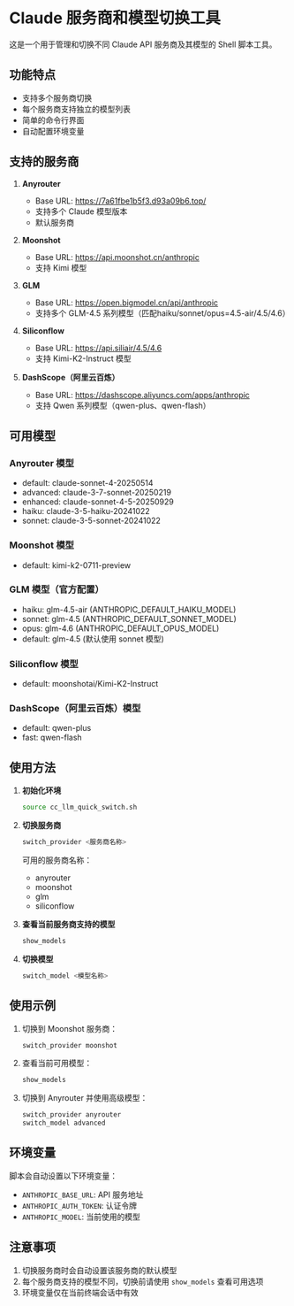 # Claude 服务商和模型切换工具

这是一个用于管理和切换不同 Claude API 服务商及其模型的 Shell 脚本工具。

## 功能特点

- 支持多个服务商切换
- 每个服务商支持独立的模型列表
- 简单的命令行界面
- 自动配置环境变量

## 支持的服务商

1. **Anyrouter**
   - Base URL: https://7a61fbe1b5f3.d93a09b6.top/
   - 支持多个 Claude 模型版本
   - 默认服务商

2. **Moonshot**
   - Base URL: https://api.moonshot.cn/anthropic
   - 支持 Kimi 模型

3. **GLM**
   - Base URL: https://open.bigmodel.cn/api/anthropic
   - 支持多个 GLM-4.5 系列模型（匹配haiku/sonnet/opus=4.5-air/4.5/4.6）

4. **Siliconflow**
   - Base URL: https://api.siliair/4.5/4.6
   - 支持 Kimi-K2-Instruct 模型

5. **DashScope（阿里云百炼）**
   - Base URL: https://dashscope.aliyuncs.com/apps/anthropic
   - 支持 Qwen 系列模型（qwen-plus、qwen-flash）

## 可用模型

### Anyrouter 模型
- default: claude-sonnet-4-20250514
- advanced: claude-3-7-sonnet-20250219
- enhanced: claude-sonnet-4-5-20250929
- haiku: claude-3-5-haiku-20241022
- sonnet: claude-3-5-sonnet-20241022

### Moonshot 模型
- default: kimi-k2-0711-preview

### GLM 模型（官方配置）
- haiku: glm-4.5-air (ANTHROPIC_DEFAULT_HAIKU_MODEL)
- sonnet: glm-4.5 (ANTHROPIC_DEFAULT_SONNET_MODEL)
- opus: glm-4.6 (ANTHROPIC_DEFAULT_OPUS_MODEL)
- default: glm-4.5 (默认使用 sonnet 模型)

### Siliconflow 模型
- default: moonshotai/Kimi-K2-Instruct

### DashScope（阿里云百炼）模型
- default: qwen-plus
- fast: qwen-flash

## 使用方法

1. **初始化环境**
   ```bash
   source cc_llm_quick_switch.sh
   ```

2. **切换服务商**
   ```bash
   switch_provider <服务商名称>
   ```
   可用的服务商名称：
   - anyrouter
   - moonshot
   - glm
   - siliconflow

3. **查看当前服务商支持的模型**
   ```bash
   show_models
   ```

4. **切换模型**
   ```bash
   switch_model <模型名称>
   ```

## 使用示例

1. 切换到 Moonshot 服务商：
   ```bash
   switch_provider moonshot
   ```

2. 查看当前可用模型：
   ```bash
   show_models
   ```

3. 切换到 Anyrouter 并使用高级模型：
   ```bash
   switch_provider anyrouter
   switch_model advanced
   ```

## 环境变量

脚本会自动设置以下环境变量：
- `ANTHROPIC_BASE_URL`: API 服务地址
- `ANTHROPIC_AUTH_TOKEN`: 认证令牌
- `ANTHROPIC_MODEL`: 当前使用的模型

## 注意事项

1. 切换服务商时会自动设置该服务商的默认模型
2. 每个服务商支持的模型不同，切换前请使用 `show_models` 查看可用选项
3. 环境变量仅在当前终端会话中有效